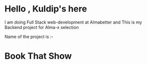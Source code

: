 # Hello , Kuldip's here

I am doing Full Stack web-development at Almabetter and This is my Backend project for Alma-x selection

Name of the project is :-

# Book That Show
